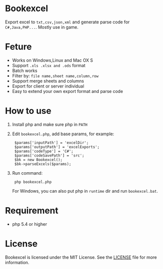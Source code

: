 # Bookexcel

Export excel to `txt,csv,json,xml` and generate parse code for `C#,Java,PHP...`.
Mostly use in game.

# Feture

* Works on Windows,Linux and Mac OX S
* Support `.xls .xlsx and .ods` format
* Batch works
* Filter by: `file name,sheet name,column,row`
* Support merge sheets and columns
* Export for client or server individual
* Easy to extend your own export format and parse code

# How to use

1. Install php and make sure php in `PATH`
2. Edit `bookexcel.php`, add base params, for example:

		$params['inputPath'] = 'excelDir';
		$params['outputPath'] = 'excelExports';
		$params['codeType'] = 'C#';
		$params['codeSavePath'] = 'src';
		$bk = new Bookexcel();
		$bk->parseExcels($params);

3. Run command:

		php bookexcel.php

	For Windows, you can also put php in `runtime` dir and run `bookexcel.bat`.

# Requirement

* php 5.4 or higher

# License

Bookexcel is licensed under the MIT License. See the [LICENSE](https://opensource.org/licenses/MIT) file for more information.